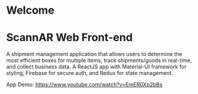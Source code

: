 # Welcome

# ScannAR Web Front-end

A shipment management application that allows users to determine the most efficient boxes for multiple items, track shipments/goods in real-time, and collect business data. A ReactJS app with Material-UI framework for styling, Firebase for secure auth, and Redux for state management.

App Demo: https://www.youtube.com/watch?v=EmER0Xp2bBs
